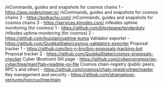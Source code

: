 /nCommands, guides and snapshots for cosmos chains 1 - https://app.nodejumper.io/
/nCommands, guides and snapshots for cosmos chains 2 - https://polkachu.com/
/nCommands, guides and snapshots for cosmos chains 3 - https://services.kjnodes.com/
/nNodes uptime monitoring (for cosmos) 1 - https://github.com/blockpane/tenderduty
/nNodes uptime monitoring (for cosmos) 2 - https://github.com/louislam/uptime-kuma
Validator exporter - https://github.com/QuokkaStake/cosmos-validators-exporter
Proposal tracker 1 - https://github.com/bro-n-bro/bro-proposals-tracking-bot
Proposal tracker 2 - https://github.com/QuokkaStake/cosmos-proposals-checker
Cyber (Bostrom) GH page - https://github.com/cybercongress/go-cyber/tree/main?tab=readme-ov-file
Cosmos chain-registry (public peers, RPC's and other) - https://github.com/cosmos/chain-registry/tree/master
Key management and security - https://github.com/strangelove-ventures/horcrux/tree/main
